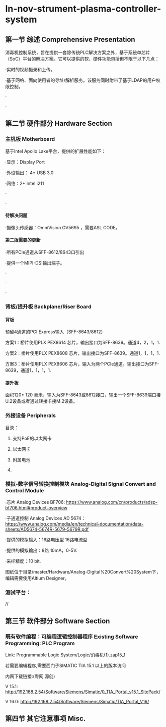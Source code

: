 # In-nov-strument-plasma-controller-system


## 第一节 综述 Comprehensive Presentation

消毒机控制系统，旨在提供一套除传统PLC解决方案之外，基于系统单芯片（SoC）平台的解决方案。它可以提供的软、硬件功能包括但不限于以下几点：

·实时的视频摄录和上传。

·基于网络、面向使用者的寻址/解析服务。该服务同时附带了基于LDAP的用户权限控制。

·

·


## 第二节 硬件部分 Hardware Section

### 主机板 Motherboard

基于Intel Apollo Lake平台，提供的扩展性能如下：

·显示：Display Port

·外设输出： 4* USB 3.0 

·网络：2* Intel i211

·

·

#### 待解决问题

·摄像头传感器：OmniVision OV5695 ，需要ASL CODE。

#### 第二版需要的更新

·所有PCIe通道从SFF-8612/8643口引出

·提供一个MIPI-DSI输出端子。

·

·

·

### 背板/提升板 Backplane/Riser Board

#### 背板

预留4通道的PCI Express输入（SFF-8643/8612）

方案1：桥片使用PLX PEX8614 芯片，输出接口为SFF-8639。通道4，2，1，1.

方案2：桥片使用PLX PEX8608 芯片，输出接口为SFF-8639。通道1，1，1，1.

方案3：桥片使用PLX PEX8606 芯片，输入为两个PCIe通道。输出接口为SFF-8639，通道1，1，1，1.

#### 提升板

面积120* 120 毫米，输入为SFF-8643或8612接口，输出一个SFF-8639端口接U.2设备或者通过转接卡接M.2设备。

### 外接设备 Peripherals

目录：

1. 支持PoE的以太网卡

2. 以太网卡

3. 附属电池

4. 

### 模拟-数字信号转换控制模块 Analog-Digital Signal Convert and Control Module

·芯片 Analog Devices BF706: https://www.analog.com/cn/products/adsp-bf706.html#product-overview

·子通道控制 Analog Devices AD 5674：https://www.analog.com/media/en/technical-documentation/data-sheets/AD5674-5674R-5679-5679R.pdf

·提供的模拟输入：16路电压型 16路电流型

·提供的模拟输出：8路 10mA，0-5V.

·采样精度：10 bit.

图纸位于目录/master/Hardware/Analog-Digital%20Convert%20System下，编辑需要使用Altium Designer。


### 测试平台：

//



## 第三节 软件部分 Software Section

### 既有软件编程：可编程逻辑控制器程序 Existing Software Programming: PLC Program

Link: Programmable Logic System/Logic/消毒机(1).zap15_1

若需要编辑程序,需要西门子SIMATIC TIA 15.1 以上的版本访问

内网下载链接:(粤网 源创)

V 15.1: http://192.168.2.54/Software/Siemens/Simatic/0_TIA_Portal_v15.1_SitePack/

V 16.0: http://192.168.2.54/Software/Siemens/Simatic/TIA_Portal_V16/







## 第四节 其它注意事项 Misc.




